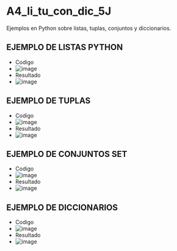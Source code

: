 # A4_li_tu_con_dic_5J
Ejemplos en Python sobre listas, tuplas, conjuntos y diccionarios.

## EJEMPLO DE LISTAS PYTHON
- Codigo
- ![image](https://github.com/user-attachments/assets/675e8f26-e363-4524-a09c-8c5652e3d402)
- Resultado
- ![image](https://github.com/user-attachments/assets/230f1570-573f-480f-9693-b9f34e1c5fe2)

## EJEMPLO DE TUPLAS 
- Codigo
- ![image](https://github.com/user-attachments/assets/939fd5a2-92a2-4753-9a73-65a533b83df0)
- Resultado
- ![image](https://github.com/user-attachments/assets/d9ee0a1b-ba04-44c6-a902-89efc4abb88c)

## EJEMPLO DE CONJUNTOS SET
- Codigo
- ![image](https://github.com/user-attachments/assets/2d29c9f6-0d32-44c0-91c4-7288fba208fa)
- Resultado
- ![image](https://github.com/user-attachments/assets/2156b057-7744-401c-a14c-ff6d34b0ad06)

## EJEMPLO DE DICCIONARIOS 
- Codigo
- ![image](https://github.com/user-attachments/assets/083976dd-7d0c-419c-bd15-7ddba6c0e7f0)
- Resultado
- ![image](https://github.com/user-attachments/assets/b3ecc71d-c549-4804-a4a2-680c3a673dae)

